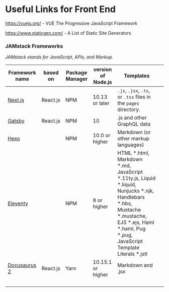 # Useful Links for Front End



https://vuejs.org/  - VUE  The Progressive JavaScript Framework

https://www.staticgen.com/  - A List of Static Site Generators 



### JAMstack Frameworks

*JAMstack stands for JavaScript, APIs, and Markup.* 

| Framework name                            | based on | Package Manager | version of **Node.js** | Templates                                                    |      |
| ----------------------------------------- | -------- | --------------- | ---------------------- | ------------------------------------------------------------ | ---- |
| [Next.js](https://nextjs.org/)            | React.js | NPM             | 10.13 or later         | `.js`, `.jsx`, `.ts`, or `.tsx` files in the `pages` directory. |      |
| [Gatsby](https://www.gatsbyjs.org/)       | React.js | NPM             | 10                     | .js and other GraphQL data                                   |      |
| [Hexo](https://hexo.io/)                  |          | NPM             | 10.0 or higher         | Markdown (or other markup languages)                         |      |
| [Eleventy](https://www.11ty.dev/docs/)    |          | NPM             | 8 or higher            | HTML *.html, Markdown *.md, JavaScript *.11ty.js, Liquid *.liquid, Nunjucks *.njk, Handlebars *.hbs, Mustache *.mustache, EJS *.ejs, Haml *.haml, Pug *.pug, JavaScript Template Literals *.jstl |      |
| [Docusaurus 2](https://v2.docusaurus.io/) | React.js | Yarn            | 10.15.1 or higher      | Markdown and .jsx                                            |      |
|                                           |          |                 |                        |                                                              |      |
|                                           |          |                 |                        |                                                              |      |
|                                           |          |                 |                        |                                                              |      |
|                                           |          |                 |                        |                                                              |      |

